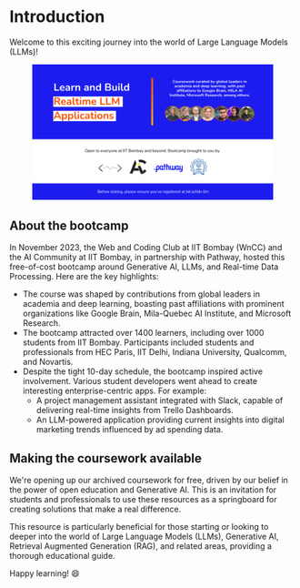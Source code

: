 # Introduction

Welcome to this exciting journey into the world of Large Language Models (LLMs)!&#x20;

<figure><img src=".gitbook/assets/A 10 DAY BOOTCAMP ON (60 x 24 in) (1600 x 400 px) (Presentation) (2)-min.png" alt=""><figcaption></figcaption></figure>

## About the bootcamp

In November 2023, the Web and Coding Club at IIT Bombay (WnCC) and the AI Community at IIT Bombay, in partnership with Pathway, hosted this free-of-cost bootcamp around Generative AI, LLMs, and Real-time Data Processing. Here are the key highlights:

* The course was shaped by contributions from global leaders in academia and deep learning, boasting past affiliations with prominent organizations like Google Brain, Mila-Quebec AI Institute, and Microsoft Research.
* The bootcamp attracted over 1400 learners, including over 1000 students from IIT Bombay. Participants included students and professionals from HEC Paris, IIT Delhi, Indiana University, Qualcomm, and Novartis.
* Despite the tight 10-day schedule, the bootcamp inspired active involvement. Various student developers went ahead to create interesting enterprise-centric apps. For example:&#x20;
  * A project management assistant integrated with Slack, capable of delivering real-time insights from Trello Dashboards.
  * An LLM-powered application providing current insights into digital marketing trends influenced by ad spending data.

## Making the coursework available

We're opening up our archived coursework for free, driven by our belief in the power of open education and Generative AI. This is an invitation for students and professionals to use these resources as a springboard for creating solutions that make a real difference.

This resource is particularly beneficial for those starting or looking to deeper into the world of Large Language Models (LLMs), Generative AI, Retrieval Augmented Generation (RAG), and related areas, providing a thorough educational guide.

Happy learning! :smile:
